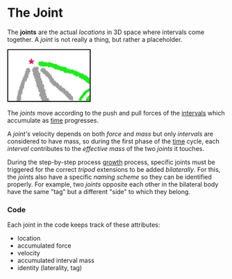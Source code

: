 # The Joint

The **joints** are the actual *locations* in 3D space where intervals come together. A *joint* is not really a thing, but rather a placeholder. 

![joint](media/joint.png)

 The *joints* move according to the push and pull forces of the [intervals](interval.md) which accumulate as [time](time.md) progresses.
 
A *joint's* velocity depends on both *force* and *mass* but only *intervals* are considered to have mass, so during the first phase of the [time](time.md) cycle, each *interval* contributes to the *effective mass* of the two *joints* it touches.

During the step-by-step process [growth](growth.md) process, specific joints must be triggered for the correct *tripod* extensions to be added *bilaterally*. For this, the *joints* also have a specific *naming scheme* so they can be identified properly. For example, two *joints* opposite each other in the bilateral body have the same "tag" but a different "side" to which they belong.

### Code

Each joint in the code keeps track of these attributes: 

* location
* accumulated force
* velocity
* accumulated interval mass
* identity (laterality, tag)